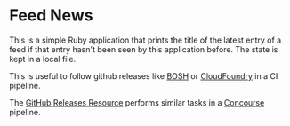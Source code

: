 # Feed News

This is a simple Ruby application that prints the title of the latest entry of a feed if that entry hasn't been seen by this application before. The state is kept in a local file.

This is useful to follow github releases like [BOSH](https://github.com/cloudfoundry/bosh/) or
[CloudFoundry](https://github.com/cloudfoundry/cf-release/) in a CI pipeline.

The [GitHub Releases Resource](https://github.com/concourse/github-release-resource) performs similar tasks in a [Concourse](https://concourse.ci) pipeline.
